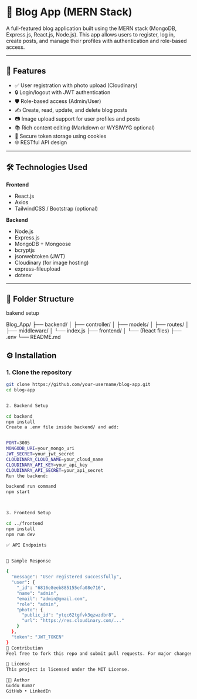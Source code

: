 # 📝 Blog App (MERN Stack)

A full-featured blog application built using the MERN stack (MongoDB, Express.js, React.js, Node.js). This app allows users to register, log in, create posts, and manage their profiles with authentication and role-based access.

---

## 🚀 Features

- ✅ User registration with photo upload (Cloudinary)
- 🔒 Login/logout with JWT authentication
- 🛡️ Role-based access (Admin/User)
- ✍️ Create, read, update, and delete blog posts
- 📷 Image upload support for user profiles and posts
- 📚 Rich content editing (Markdown or WYSIWYG optional)
- 🍪 Secure token storage using cookies
- 🌐 RESTful API design

---

## 🛠️ Technologies Used

**Frontend**
- React.js
- Axios
- TailwindCSS / Bootstrap (optional)

**Backend**
- Node.js
- Express.js
- MongoDB + Mongoose
- bcryptjs
- jsonwebtoken (JWT)
- Cloudinary (for image hosting)
- express-fileupload
- dotenv

---

## 📁 Folder Structure


bakend setup 

Blog_App/
├── backend/
│ ├── controller/
│ ├── models/
│ ├── routes/
│ ├── middleware/
│ └── index.js
├── frontend/
│ └── (React files)
├── .env
└── README.md



## ⚙️ Installation

### 1. Clone the repository

```bash
git clone https://github.com/your-username/blog-app.git
cd blog-app


2. Backend Setup

cd backend
npm install
Create a .env file inside backend/ and add:


PORT=3005
MONGODB_URI=your_mongo_uri
JWT_SECRET=your_jwt_secret
CLOUDINARY_CLOUD_NAME=your_cloud_name
CLOUDINARY_API_KEY=your_api_key
CLOUDINARY_API_SECRET=your_api_secret
Run the backend:

backend run command
npm start



3. Frontend Setup

cd ../frontend
npm install
npm run dev

✅ API Endpoints


📸 Sample Response

{
  "message": "User registered successfully",
  "user": {
    "_id": "6816e8eeb885155efa08e716",
    "name": "admin",
    "email": "admin@gmail.com",
    "role": "admin",
    "photo": {
      "public_id": "ytqc62tgfvk3qzwzdbr8",
      "url": "https://res.cloudinary.com/..."
    }
  },
  "token": "JWT_TOKEN"
}
🤝 Contribution
Feel free to fork this repo and submit pull requests. For major changes, please open an issue first.

📃 License
This project is licensed under the MIT License.

👨‍💻 Author
Guddu Kumar
GitHub • LinkedIn






